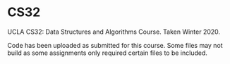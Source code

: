 # CS32
UCLA CS32: Data Structures and Algorithms Course. Taken Winter 2020.

Code has been uploaded as submitted for this course. Some files may not build as some assignments only required certain files to be included.
